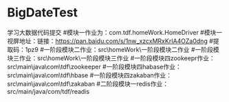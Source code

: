 # BigDateTest
学习大数据代码提交
#模块一作业为：com.tdf.homeWork.HomeDriver 
#模块一视屏地址：链接：https://pan.baidu.com/s/1nw_xzcxMRxKrIA4OZa0dng 
#提取码：1pz9
#一阶段模块二作业：src\homeWork\一阶段模块二作业
#一阶段模块三作业：src\homeWork\一阶段模块三作业
#一阶段模块四zookeepr作业：src\main\java\com\tdf\zookeeper
#一阶段模块四habase作业：src\main\java\com\tdf\hbase
#一阶段模块四zakaban作业：src\main\java\com\tdf\zakaban
#二阶段模块一redis作业：src/main/java/com/tdf/readis
